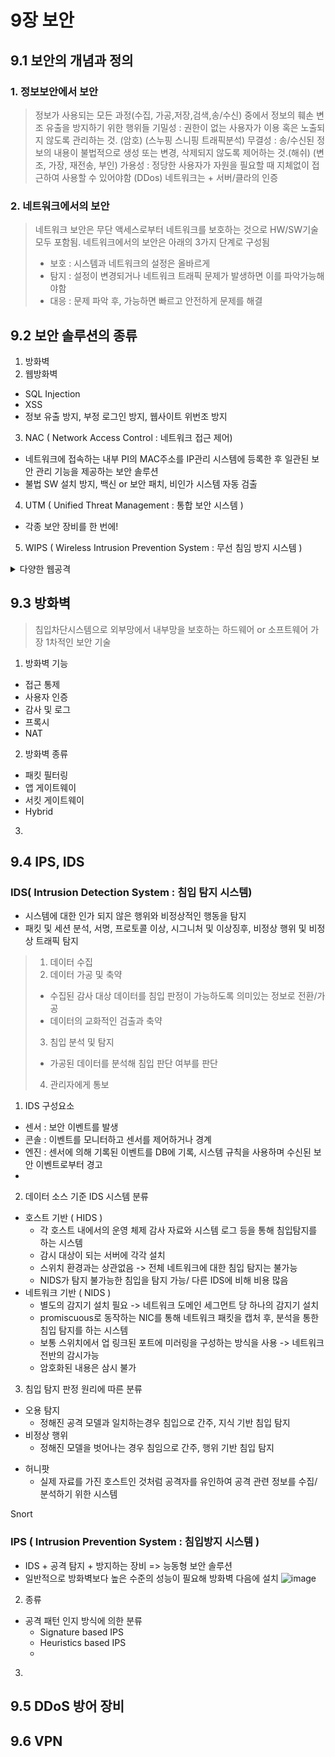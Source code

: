 # 9장 보안
## 9.1 보안의 개념과 정의
### 1. 정보보안에서 보안
> 정보가 사용되는 모든 과정(수집, 가공,저장,검색,송/수신) 중에서 정보의 훼손 변조 유출을 방지하기 위한 행위들
> 기밀성 : 권한이 없는 사용자가 이용 혹은 노출되지 않도록 관리하는 것. (암호) (스누핑 스니핑 트래픽분석)
> 무결성 : 송/수신된 정보의 내용이 불법적으로 생성 또는 변경, 삭제되지 않도록 제어하는 것.(해쉬) (변조, 가장, 재전송, 부인)
> 가용성 : 정당한 사용자가 자원을 필요할 때 지체없이 접근하여 사용할 수 있어야함 (DDos)
> 네트워크는 + 서버/클라의 인증

### 2. 네트워크에서의 보안
> 네트워크 보안은 무단 액세스로부터 네트워크를 보호하는 것으로 HW/SW기술 모두 포함됨.
> 네트워크에서의 보안은 아래의 3가지 단계로 구성됨
> + 보호 : 시스템과 네트워크의 설정은 올바르게
> + 탐지 : 설정이 변경되거나 네트워크 트래픽 문제가 발생하면 이를 파악가능해야함
> + 대응 : 문제 파악 후, 가능하면 빠르고 안전하게 문제를 해결

## 9.2 보안 솔루션의 종류
1. 방화벽
2. 웹방화벽
  + SQL Injection
  + XSS
  + 정보 유출 방지, 부정 로그인 방지, 웹사이트 위번조 방지
3. NAC ( Network Access Control : 네트워크 접근 제어)
  + 네트워크에 접속하는 내부 PI의 MAC주소를 IP관리 시스템에 등록한 후 일관된 보안 관리 기능을 제공하는 보안 솔루션
  + 불법 SW 설치 방지, 백신 or 보안 패치, 비인가 시스템 자동 검출
4. UTM ( Unified Threat Management : 통합 보안 시스템 )
  + 각종 보안 장비를 한 번에!
5. WIPS ( Wireless Intrusion Prevention System : 무선 침임 방지 시스템 )

<details>
    <summary>다양한 웹공격</summary>
    <div markdown="1">       
+ 스푸핑
  + ARP(MAC은 인증이 존재하지 않아 공격자가 자신의 MAC을 뿌리면 받은 사람들은 테이블을 업데이트함) - MAC주소를 STATIC으로 지정해서 운영
    IP : 라우터 내의 패킷 필터링(내부사용자에 의한 경우는 방어 X), SSH등 인증 절차를 포함한 프로그램 사용
    DNS : DNS쿼리에 대해 가장먼저 수신된 DNS response를 사용함. 원래의 DNS서버보다 공격자가 먼저 응답해서 위장서버로 갈 수 있게 함.
    WEB, EMAIL 등 다양함
  + 인증 기능을 가지고 있는 시스템에 침입하기 위해 해커가 사용하는 시스템을 원래의 호스트로 위장
      </div><div markdown="2"> 
+ IP 하이재킹
  + TCP의 취약점인 리다이렉션을 이용
  + 쌍방향 호스트 사이에 중간에 끼어듬
  </div><div markdown="3"> 
+ 패킷 스니핑
  + 스니퍼 = 네트워크 패킷을 가로채는 프로그램
  + 도청
  </div><div markdown="4"> 
+ Dos
  + TCP/IP의 구조의 취약점을 이용한 공격
  + 서비스 거부 공격 -> 네트워크에 과다한 데이터를 보내서 서비스를 이용하게 하지 못함
  + SYNC 플러딩, UDP 플러딩, ICMP(핑) 플러딩, 메일공격
https://www.youtube.com/watch?v=SFxId_mIGBA
    </div>
    </details>

## 9.3 방화벽
> 침입차단시스템으로 외부망에서 내부망을 보호하는 하드웨어 or 소프트웨어
> 가장 1차적인 보안 기술
> 

1. 방화벽 기능
  + 접근 통제
  + 사용자 인증
  + 감사 및 로그
  + 프록시
  + NAT
2. 방화벽 종류
  + 패킷 필터링
  + 앱 게이트웨이
  + 서킷 게이트웨이
  + Hybrid
3. 

## 9.4 IPS, IDS
### IDS( Intrusion Detection System : 침입 탐지 시스템)
+ 시스템에 대한 인가 되지 않은 행위와 비정상적인 행동을 탐지
+ 패킷 및 세션 분석, 서명, 프로토콜 이상, 시그니처 및 이상징후, 비정상 행위 및 비정상 트래픽 탐지
> 1. 데이터 수집
> 2. 데이터 가공 및 축약
>   + 수집된 감사 대상 데이터를 침입 판정이 가능하도록 의미있는 정보로 전환/가공
>   + 데이터의 교화적인 검출과 축약
> 3. 침입 분석 및 탐지
>   + 가공된 데이터를 분석해 침입 판단 여부를 판단
> 4. 관리자에게 통보
> 
1. IDS 구성요소
  + 센서 : 보안 이벤트를 발생
  + 콘솔 : 이벤트를 모니터하고 센서를 제어하거나 경계
  + 엔진 : 센서에 의해 기록된 이벤트를 DB에 기록, 시스템 규칙을 사용하며 수신된 보안 이벤트로부터 경고  
  + 
2. 데이터 소스 기준 IDS 시스템 분류
  + 호스트 기반 ( HIDS )
    + 각 호스트 내에서의 운영 체제 감사 자료와 시스템 로그 등을 통해 침입탐지를 하는 시스템
    + 감시 대상이 되는 서버에 각각 설치
    + 스위치 환경과는 상관없음 -> 전체 네트워크에 대한 침입 탐지는 불가능
    + NIDS가 탐지 불가능한 침입을 탐지 가능/ 다른 IDS에 비해 비용 많음
  + 네트워크 기반 ( NIDS )
    + 별도의 감지기 설치 필요 -> 네트워크 도메인 세그먼트 당 하나의 감지기 설치
    + promiscuous로 동작하는 NIC를 통해 네트워크 패킷을 캡처 후, 분석을 통한 침입 탐지를 하는 시스템
    + 보통 스위치에서 업 링크된 포트에 미러링을 구성하는 방식을 사용 -> 네트워크 전반의 감시가능
    + 암호화된 내용은 삼시 불가
    
3. 침입 탐지 판정 원리에 따른 분류
  + 오용 탐지
    + 정해진 공격 모델과 일치하는경우 침입으로 간주, 지식 기반 침입 탐지
  + 비정상 행위
    + 정해진 모델을 벗어나는 경우 침임으로 간주, 행위 기반 침입 탐지  
    
* 허니팟
  + 실제 자료를 가진 호스트인 것처럼 공격자를 유인하여 공격 관련 정보를 수집/분석하기 위한 시스템 

Snort

### IPS ( Intrusion Prevention System : 침입방지 시스템 )
+ IDS + 공격 탐지 + 방지하는 장비 => 능동형 보안 솔루션
+ 일반적으로 방화벽보다 높은 수준의 성능이 필요해 방화벽 다음에 설치
![image](https://user-images.githubusercontent.com/54886969/160958307-fde118bb-06de-44cd-9345-da58a43ab895.png)

2. 종류
  + 공격 패턴 인지 방식에 의한 분류
    + Signature based IPS
    + Heuristics based IPS
    + 
3. 

## 9.5 DDoS 방어 장비
## 9.6 VPN
